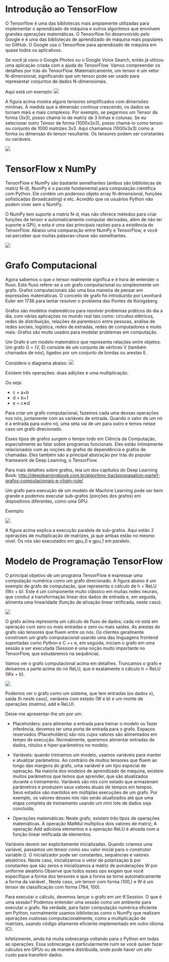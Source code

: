 # Introdução ao TensorFlow
O Tensorflow é uma das bibliotecas mais amplamente utilizadas para implementar o aprendizado de máquina e outros algoritmos que envolvem grandes operações matemáticas. O Tensorflow foi desenvolvido pelo Google e é uma das bibliotecas de aprendizado de máquina mais populares no GitHub. O Google usa o Tensorflow para aprendizado de máquina em quase todos os aplicativos. 

Se você já usou o Google Photos ou o Google Voice Search, então já utlizou uma aplicação criada com a ajuda do TensorFlow. Vamos compreender os detalhes por trás do TensorFlow.
Matematicamente, um tensor é um vetor N-dimensional, significando que um tensor pode ser usado para representar conjuntos de dados N-dimensionais. 

Aqui está um exemplo:
![](/images/01_tensors_example.png?raw=true-small)

A figura acima mostra alguns tensores simplificados com dimensões mínimas. À medida que a dimensão continua crescendo, os dados se tornam mais e mais complexos. Por exemplo, se pegarmos um Tensor da forma (3x3), posso chamá-lo de matriz de 3 linhas e colunas. Se eu selecionar outro Tensor de forma (1000x3x3), posso chamá-lo como tensor ou conjunto de 1000 matrizes 3x3. Aqui chamamos (1000x3x3) como a forma ou dimensão do tensor resultante. Os tensores podem ser constantes ou variáveis.

![](/images/02_rank_tensors.png?raw=true-small)

# TensorFlow x NumPy
TensorFlow e NumPy são bastante semelhantes (ambos são bibliotecas de matriz N-d). NumPy é o pacote fundamental para computação científica com Python. Ele contém um poderoso objeto array N-dimensional, funções sofisticadas (broadcasting) e etc. Acredito que os usuários Python não podem viver sem o NumPy. 

O NumPy tem suporte a matriz N-d, mas não oferece métodos para criar funções de tensor e automaticamente computar derivadas, além de não ter suporte a GPU, e esta é uma das principais razões para a existência do TensorFlow. Abaixo uma comparação entre NumPy e TensorFlow, e você vai perceber que muitas palavras-chave são semelhantes.

![](/images/03_numpy_x_tensorflow.png?raw=true-small)

# Grafo Computacional

Agora sabemos o que o tensor realmente significa e é hora de entender o fluxo. Este fluxo refere-se a um grafo computacional ou simplesmente um grafo. Grafos computacionais são uma boa maneira de pensar em expressões matemáticas. O conceito de grafo foi introduzido por Leonhard Euler em 1736 para tentar resolver o problema das Pontes de Konigsberg. 

Grafos são modelos matemáticos para resolver problemas práticos do dia a dia, com várias aplicações no mundo real tais como: circuitos elétricos, redes de distribuição, relações de parentesco entre pessoas, análise de redes sociais, logística, redes de estradas, redes de computadores e muito mais. Grafos são muito usados para modelar problemas em computação.

Um Grafo é um modelo matemático que representa relações entre objetos. Um grafo G = (V, E) consiste de um conjunto de vértices V (também chamados de nós), ligados por um conjunto de bordas ou arestas E.

Considere o diagrama abaixo:
![](/images/04_graph.png?raw=true-small)

Existem três operações: duas adições e uma multiplicação. 

Ou seja:
* c = a+b
* d = b+1
* e = c∗d

Para criar um grafo computacional, fazemos cada uma dessas operações nos nós, juntamente com as variáveis de entrada. Quando o valor de um nó é a entrada para outro nó, uma seta vai de um para outro e temos nesse caso um grafo direcionado.

Esses tipos de grafos surgem o tempo todo em Ciência da Computação, especialmente ao falar sobre programas funcionais. Eles estão intimamente relacionados com as noções de grafos de dependência e grafos de chamadas. Eles também são a principal abstração por trás do popular framework de Deep Learning, o TensorFlow.

Para mais detalhes sobre grafos, leia um dos capítulos do Deep Learning Book:
http://deeplearningbook.com.br/algoritmo-backpropagation-parte1-grafos-computacionais-e-chain-rule/

Um grafo para execução de um modelo de Machine Learning pode ser bem grande e podemos executar sub-grafos (porções dos grafos) em dispositivos diferentes, como uma GPU. 

Exemplo:

![](/images/05_tensor_on_gpu.png?raw=true-small)

A figura acima explica a execução paralela de sub-grafos. Aqui estão 2 operações de multiplicação de matrizes, já que ambas estão no mesmo nível. Os nós são executados em gpu_0 e gpu_1 em paralelo.

# Modelo de Programação TensorFlow
O principal objetivo de um programa TensorFlow é expressar uma computação numérica como um grafo direcionado. A figura abaixo é um exemplo de grafo de computação, que representa o cálculo de h = ReLU (Wx + b). Este é um componente muito clássico em muitas redes neurais, que conduz a transformação linear dos dados de entrada e, em seguida, alimenta uma linearidade (função de ativação linear retificada, neste caso).

![](/images/06_model_tensorflow.png?raw=true-small)

O grafo acima representa um cálculo de fluxo de dados; cada nó está em operação com zero ou mais entradas e zero ou mais saídas. As arestas do grafo são tensores que fluem entre os nós. Os clientes geralmente constroem um grafo computacional usando uma das linguagens frontend suportadas como Python e C ++ e, em seguida, iniciam o grafo em uma sessão a ser executada (Session é uma noção muito importante no TensorFlow, que estudaremos na sequência).

Vamos ver o grafo computacional acima em detalhes. Truncamos o grafo e deixamos a parte acima do nó ReLU, que é exatamente o cálculo h = ReLU (Wx + b).

![](/images/07_relu_model.png?raw=true-small)

Podemos ver o grafo como um sistema, que tem entradas (os dados x), saída (h neste caso), variáveis com estado (W e b) e um monte de operações (matmul, add e ReLU). 

Deixe-me apresentar-lhe um por um:
* Placeholders: para alimentar a entrada para treinar o modelo ou fazer inferência, devemos ter uma porta de entrada para o grafo. Espaços reservados (Placeholders) são nós cujos valores são alimentados em tempo de execução. Normalmente, queremos alimentar entradas de dados, rótulos e hiper-parâmetros no modelo;

* Variáveis: quando treinamos um modelo, usamos variáveis para manter e atualizar parâmetros. Ao contrário de muitos tensores que fluem ao longo das margens do grafo, uma variável é um tipo especial de operação. Na maioria dos modelos de aprendizado de máquina, existem muitos parâmetros que temos que aprender, que são atualizados durante o treinamento. Variáveis são nós com estado que armazenam parâmetros e produzem seus valores atuais de tempos em tempos. Seus estados são mantidos em múltiplas execuções de um grafo. Por exemplo, os valores desses nós não serão atualizados até que uma etapa completa de treinamento usando um mini lote de dados seja concluída;

* Operações matemáticas: Neste grafo, existem três tipos de operações matemáticas. A operação MatMul multiplica dois valores de matriz; A operação Add adiciona elementos e a operação ReLU é ativada com a função linear retificada de elementos.

Variáveis devem ser explicitamente inicializadas. Quando criamos uma variável, passamos um tensor como seu valor inicial para o construtor variable (). O inicializador pode ser constantes, sequências e valores aleatórios. Neste caso, inicializamos o vetor de polarização b por constantes que são zeros e inicializamos a matriz de ponderações W por uniforme aleatório Observe que todos esses ops exigem que você especifique a forma dos tensores e que a forma se torne automaticamente a forma da variável , Neste caso, um tensor com forma (100,) e W é um tensor de classificação com forma (784, 100).

Para executar o cálculo, devemos lançar o grafo em um tf.Session. O que é uma sessão? Podemos entender uma sessão como um ambiente para executar o grafo. Na verdade, para fazer computação numérica eficiente em Python, normalmente usamos bibliotecas como o NumPy que realizam operações custosas computacionalmente, como a multiplicação de matrizes, usando código altamente eficiente implementado em outro idioma (C). 

Infelizmente, ainda há muita sobrecarga voltando para o Python em todas as operações. Essa sobrecarga é particularmente ruim se você quiser fazer cálculos em GPUs ou de maneira distribuída, onde pode haver um alto custo para transferir dados.
